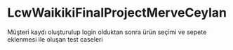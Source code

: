 # LcwWaikikiFinalProjectMerveCeylan
Müşteri kaydı oluşturulup login olduktan sonra ürün seçimi ve sepete eklenmesi ile oluşan test caseleri
